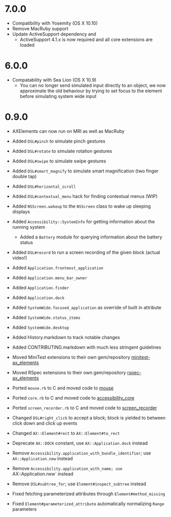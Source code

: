 # 7.0.0

  * Compatibility with Yosemity (OS X 10.10)
  * Remove MacRuby support
  * Update ActiveSupport dependency and
    - ActiveSupport 4.1.x is now required and all core extensions are loaded

# 6.0.0

  * Compatability with Sea Lion (OS X 10.9)
    - You can no longer send simulated input directly to an object,
      we now approximate the old behaviour by trying to set focus
      to the element before simulating system wide input

# 0.9.0

  * AXElements can now run on MRI as well as MacRuby

  * Added `DSL#pinch` to simulate pinch gestures
  * Added `DSL#rotate` to simulate rotation gestures
  * Added `DSL#swipe` to simulate swipe gestures
  * Added `DSL#smart_magnify` to simulate smart magnification (two finger double tap)
  * Added `DSL#horizontal_scroll`
  * Added `DSL#contextual_menu` hack for finding contextual menus (WIP)
  * Added `NSScreen.wakeup` to the `NSScreen` class to wake up sleeping displays
  * Added `Accessibility::SystemInfo` for getting information about the running system
    - Added a `Battery` module for querying information about the battery status
  * Added `DSL#record` to run a screen recording of the given block (actual video!)
  * Added `Application.frontmost_application`
  * Added `Application.menu_bar_owner`
  * Added `Application.finder`
  * Added `Application.dock`
  * Added `SystemWide.focused_application` as override of built in attribute
  * Added `SystemWide.status_items`
  * Added `SystemWide.desktop`
  * Added History.markdown to track notable changes
  * Added CONTRIBUTING.markdown with much less stringent guidelines

  * Moved MiniTest extensions to their own gem/repository [minitest-ax\_elements](https://github.com/AXElements/minitest-ax_elements)
  * Moved RSpec extensions to their own gem/repository [rspec-ax\_elements](https://github.com/AXElements/rspec-ax_elements)

  * Ported `mouse.rb` to C and moved code to [mouse](https://github.com/AXElements/mouse)
  * Ported `core.rb` to C and moved code to [accessibility\_core](https://github.com/AXElements/accessibility_core)
  * Ported `screen_recorder.rb` to C and moved code to [screen\_recorder](https://github.com/AXElements/screen_recorder)

  * Changed `DSL#right_click` to accept a block; block is yielded to between click down and click up events
  * Changed `AX::Element#rect` to `AX::Element#to_rect`

  * Deprecate `AX::DOCK` constant, use `AX::Application.dock` instead
  * Remove `Accessibility.application_with_bundle_identifier`; use `AX::Application.new` instead
  * Remove `Accessibility.application_with_name; use `AX::Application.new` instead
  * Remove `DSL#subtree_for`; use `Element#inspect_subtree` instead

  * Fixed fetching parameterized attributes through `Element#method_missing`
  * Fixed `Element#parameterized_attribute` automatically normalizing `Range` parameters
